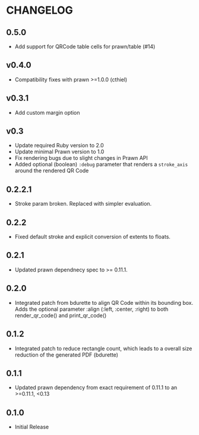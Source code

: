 # CHANGELOG

## 0.5.0

* Add support for QRCode table cells for prawn/table (#14)

## v0.4.0

* Compatibility fixes with prawn >=1.0.0 (cthiel)

## v0.3.1

* Add custom margin option

## v0.3

* Update required Ruby version to 2.0
* Update minimal Prawn version to 1.0
* Fix rendering bugs due to slight changes in Prawn API
* Added optional (boolean) `:debug` parameter that renders a `stroke_axis` around the rendered QR Code

## 0.2.2.1

* Stroke param broken. Replaced with simpler evaluation.

## 0.2.2

* Fixed default stroke and explicit conversion of extents to floats.

## 0.2.1

* Updated prawn dependnecy spec to >= 0.11.1.

## 0.2.0

* Integrated patch from bdurette to align QR Code within its bounding box.
  Adds the optional parameter :align (:left, :center, :right) to both
  render_qr_code() and print_qr_code()

## 0.1.2

* Integrated patch to reduce rectangle count, which leads to a overall size reduction
  of the generated PDF (bdurette)

## 0.1.1

* Updated prawn dependency from exact requirement of 0.11.1 to an >=0.11.1, <0.13

## 0.1.0

* Initial Release
